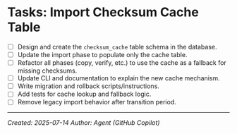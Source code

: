 # Tasks: Import Checksum Cache Table

- [ ] Design and create the `checksum_cache` table schema in the database.
- [ ] Update the import phase to populate only the cache table.
- [ ] Refactor all phases (copy, verify, etc.) to use the cache as a fallback for missing checksums.
- [ ] Update CLI and documentation to explain the new cache mechanism.
- [ ] Write migration and rollback scripts/instructions.
- [ ] Add tests for cache lookup and fallback logic.
- [ ] Remove legacy import behavior after transition period.

---

*Created: 2025-07-14*
*Author: Agent (GitHub Copilot)*
